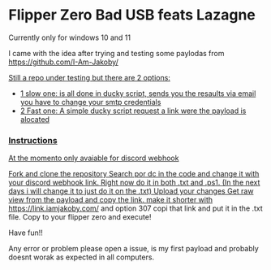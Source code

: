 # Flipper Zero Bad USB feats Lazagne

Currently only for windows 10 and 11

I came with the idea after trying and testing some paylodas from https://github.com/I-Am-Jakoby/ <a href="https://github.com/I-Am-Jakoby/">

Still a repo under testing but there are 2 options:

- 1 slow one: is all done in ducky script, sends you the resaults via email you have to change your smtp credentials
- 2 Fast one: A simple ducky script request a link were the payload is  alocated

### Instructions

At the momento only avaiable for discord webhook

Fork and clone the repository
Search por dc in the code and change it with your discord webhook link. Right now do it in both .txt and .ps1. (In the next days i will change it to just do it on the .txt)
Upload your changes
Get raw view from the payload and copy the link. 
make it shorter with https://link.iamjakoby.com/ and option 307
copi that link and put it in the .txt file. 
Copy to your flipper zero and execute!

Have fun!!

Any error or problem please open a issue, is my first payload and probably doesnt worak as expected in all computers.

